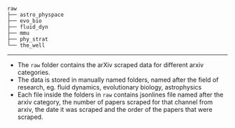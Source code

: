 ```
raw
├── astro_physpace
├── evo_bio
├── fluid_dyn
├── mmu
├── phy_strat
└── the_well
```
-----------------------
- The `raw` folder contains the arXiv scraped data for different arxiv categories.
- The data is stored in manually named folders, named after the field of research, eg. fluid dynamics, evolutionary biology, astrophysics
- Each file inside the folders in `raw` contains jsonlines file named after the arxiv category, the number of papers scraped for that channel from arxiv, the date it was scraped and the order of the papers that were scraped.